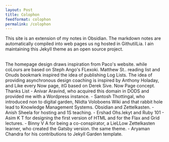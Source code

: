 ```yaml
---
layout: Post
title: Colophon
feedformat: colophon
permalink: /colophon
---
```


This site is an extension of my notes in Obsidian. The markdown notes are automatically compiled into web pages us ng hosted in GithutilLia. I ain maintaining this Jekyll theme as an open source project. 

<br />
The homepage design draws inspiration from Paco's website. while coLours are based on Steph Ango's FLexoki. Matthew St.. reading list and Onuds bookmark inspired the idea of publishing Log Lists. The idea of providing asynchronous design coaching is inspired by Anthony Holaday, and Like every Now page, itG based on Derek Sive. Now Page concept. 
<br />
Thanks List 
-  Anivar Aravind, who acquired this domain in DODS and provided me with a Wordpress instance. 
-  Santosh Thottingal, who introduced non to digital garden, Nlidta Voloboens Wiki and that rabbit hole lead to Knowledge Management Systems. Obsidian and Zettelkasten. 
-  Anish Sheela for hosting and 1S teaching. 
-  Ershad Ohs.lekyt and Ruby 101 
-  Asim K T for designing the first version of HTML and for the Flax and Grid lectures. 
-  Binny V A for being a co-conspirator, a LieLLow Zettelkasten learner, who created the Gatsby version. the same theme. 
-  Aryaman Chandra for his contributions to Jekyll Garden template. 


